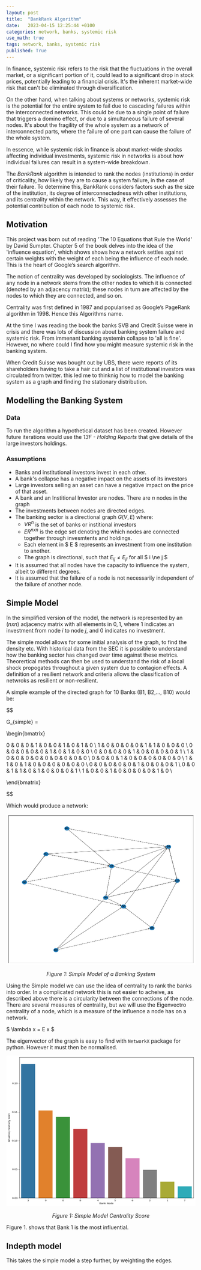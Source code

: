 ```yaml
---
layout: post
title:  "BankRank Algorithm"
date:   2023-04-15 12:25:44 +0100
categories: network, banks, systemic risk
use_math: true
tags: network, banks, systemic risk
published: True
---
```


In finance, systemic risk refers to the risk that the fluctuations in the overall market, or a significant portion of it, could lead to a significant drop in stock prices, potentially leading to a financial crisis. It's the inherent market-wide risk that can't be eliminated through diversification.

On the other hand, when talking about  systems or networks, systemic risk is the potential for the entire system to fail due to cascading failures within the interconnected networks. This could be due to a single point of failure that triggers a domino effect, or due to a simultaneous failure of several nodes. It's about the fragility of the whole system as a network of interconnected parts, where the failure of one part can cause the failure of the whole system.

In essence, while systemic risk in finance is about market-wide shocks affecting individual investments, systemic risk in networks is about how individual failures can result in a system-wide breakdown.

The _BankRank_ algorithm is intended to rank the nodes (institutions) in order of criticality, how likely they are to cause a system failure, in the case of their failure. To determine this, BankRank considers factors such as the size of the institution, its degree of interconnectedness with other institutions, and its centrality within the network. This way, it effectively assesses the potential contribution of each node to systemic risk.

## Motivation

This project was born out of reading 'The 10 Equations that Rule the World' by David Sumpter. Chapter 5 of the book delves into the idea of the 'influence equation', which shows shows how a network settles against certain weights with the weight of each being the influence of each node. This is the heart of Google’s search algorithm.

The notion of centrality was developed by sociologists. The influence of any node in a network stems from the other nodes to which it is connected (denoted by an adjacency matrix); these nodes in turn are affected by the nodes to which they are connected, and so on.

Centrality was first defined in 1987 and popularised as Google’s PageRank algorithm in 1998. Hence this Algorithms name.

At the time I was reading the book the banks SVB and Credit Suisse were in crisis and there was lots of discussion about banking system failure and systemic risk. From immenant banking systemin collapse to 'all is fine'. However, no where could I find how you might measure systemic risk in the banking system.

When Credit Suisse was bought out by UBS, there were reports of its shareholders having to take a hair cut and a list of institutional investors was circulated from twitter. this led me to thinknig how to model the banking system as a graph and finding the stationary distribution.

## Modelling the Banking System

### Data

To run the algorithm a hypothetical dataset has been created. However future iterations would use the _13F - Holding Reports_ that give details of the large investors holdings.

### Assumptions

- Banks and institutional investors invest in each other.
- A bank's collapse has a negative impact on the assets of its investors
- Large investors selling an asset can have a negative impact on the price of that asset.
- A bank and an Institional Investor are nodes. There are $n$ nodes in the graph
- The investments between nodes are directed edges.
- The banking sector is a directional graph $G(V,E)$ where:
  - $V R^n$ is the set of banks or institional investors
  - $E R^{n x n}$ is the edge set denoting the which nodes are connected together through invesmtents and holdings.
  - Each element in $ E $ represents an investment from one institution to another.
  - The graph is directional, such that $E_{ij} \ne E_{ji}$ for all $ i \ne j $
- It is assumed that all nodes have the capacity to influence the system, albeit to different degrees.
- It is assumed that the failure of a node is not necessarily independent of the failure of another node.

## Simple Model

 In the simplified version of the model, the network is represented by an $(n x n)$ adjacency matrix with all elements in ${0,1}$, where $1$ indicates an investment from node $i$ to node $j$, and $0$ indicates no investment.

 The simple model allows for some initial analysis of the graph, to find the density etc. With historical data from the SEC it is possible to understand how the banking sector has changed over time against these metrics. Theorertical methods can then be used to understand the risk of a local shock propogates throughout a given system due to contagion effects. A definition of a resilient network and criteria allows the classification of netwroks as resilient or non-resilient.

 A simple example of the directed graph for 10 Banks (B1, B2,..., B10) would be:

$$

G_{simple} =

\begin{bmatrix}

0 & 0 & 0 & 1 & 0 & 0 & 1 & 0 & 1 & 0 \\
1 & 0 & 0 & 0 & 0 & 1 & 1 & 0 & 0 & 0 \\
0 & 0 & 0 & 0 & 0 & 1 & 0 & 1 & 0 & 0 \\
0 & 0 & 0 & 0 & 1 & 0 & 0 & 0 & 0 & 1 \\
1 & 0 & 0 & 0 & 0 & 0 & 0 & 0 & 0 & 0 \\
0 & 0 & 0 & 1 & 0 & 0 & 0 & 0 & 0 & 0 \\
1 & 1 & 0 & 1 & 0 & 0 & 0 & 0 & 0 & 0 \\
0 & 0 & 0 & 0 & 0 & 1 & 0 & 0 & 0 & 1 \\
0 & 0 & 1 & 1 & 0 & 1 & 0 & 0 & 0 & 1 \\
1 & 0 & 0 & 1 & 0 & 0 & 0 & 0 & 1 & 0 \\

\end{bmatrix}

$$

Which would produce a network:

<a href="/assets/simple_model_1.png" target="_blank">
  <img src="/assets/simple_model_1.png" alt="Simple Model of a Banking System" width="700" height="400">
</a>
<p style="text-align: center;"><i>Figure 1: Simple Model of a Banking System</i></p>

Using the Simple model we can use the idea of centrality to rank the banks into order. In a complicated network this is not easier to acheive, as described above there is a circularity between the connections of the node. There are several measures of centrality, but we will use the Eigenvectro centrality of a node, which is a measure of the influence a node has on a network.

$ \lambda x = E x $

The eigenvector of the graph is easy to find with `NetworkX` package for python. However it must then be normalised.

<a href="/assets/simple_model_1_centrality.png" target="_blank">
  <img src="/assets/simple_model_1_centrality.png" alt="Simple Model Centrality Score" width="700" height="400">
</a>
<p style="text-align: center;"><i>Figure 1: Simple Model Centrality Score</i></p>



Figure 1. shows that Bank 1 is the most influential.

## Indepth model

This takes the simple model a step further, by weighting the edges.
